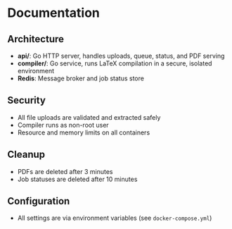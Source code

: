 # Documentation

## Architecture
- **api/**: Go HTTP server, handles uploads, queue, status, and PDF serving
- **compiler/**: Go service, runs LaTeX compilation in a secure, isolated environment
- **Redis**: Message broker and job status store

## Security
- All file uploads are validated and extracted safely
- Compiler runs as non-root user
- Resource and memory limits on all containers

## Cleanup
- PDFs are deleted after 3 minutes
- Job statuses are deleted after 10 minutes

## Configuration
- All settings are via environment variables (see `docker-compose.yml`)
